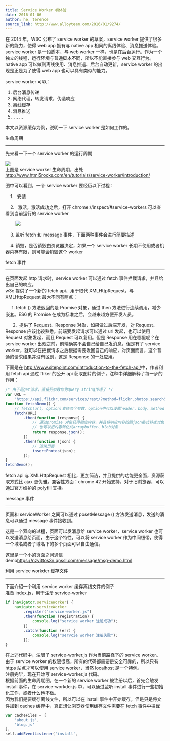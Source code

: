```yaml
---
title: Service Worker 初体验
date: 2016-01-06
author: he, terence
source_link: http://www.alloyteam.com/2016/01/9274/
---
```


<!-- {% raw %} - for jekyll -->

在 2014 年，W3C 公布了 service worker 的草案，service worker 提供了很多新的能力，使得 web app 拥有与 native app 相同的离线体验、消息推送体验。  
service worker 是一段脚本，与 web worker 一样，也是在后台运行。作为一个独立的线程，运行环境与普通脚本不同，所以不能直接参与 web 交互行为。native app 可以做到离线使用、消息推送、后台自动更新，service worker 的出现是正是为了使得 web app 也可以具有类似的能力。

service worker 可以：

1.  后台消息传递
2.  网络代理，转发请求，伪造响应
3.  离线缓存
4.  消息推送
5.   ... ...

本文以资源缓存为例，说明一下 service worker 是如何工作的。

生命周期  

* * *

先来看一下一个 service worker 的运行周期

![](http://segmentfault.com/img/bVrKGT)  
上图是 service worker 生命周期，出处 <http://www.html5rocks.com/en/tutorials/service-worker/introduction/>

图中可以看到，一个 service worker 要经历以下过程：

    1\.   安装

    2\.   激活，激活成功之后，打开 chrome://inspect/#service-workers 可以查看到当前运行的 service worker

        ![](http://segmentfault.com/img/bVrKH9)

    3\. 监听 fetch 和 message 事件，下面两种事件会进行简要描述

    4\. 销毁，是否销毁由浏览器决定，如果一个 service worker 长期不使用或者机器内存有限，则可能会销毁这个 worker

fetch 事件  

* * *

在页面发起 http 请求时，service worker 可以通过 fetch 事件拦截请求，并且给出自己的响应。  
w3c 提供了一个新的 fetch api，用于取代 XMLHttpRequest，与 XMLHttpRequest 最大不同有两点：

     1\. fetch () 方法返回的是 Promise 对象，通过 then 方法进行连续调用，减少嵌套。ES6 的 Promise 在成为标准之后，会越来越方便开发人员。

      2.  提供了 Request、Response 对象，如果做过后端开发，对 Request、Response 应该比较熟悉。前端要发起请求可以通过 url 发起，也可以使用 Request 对象发起，而且 Request 可以复用。但是 Response 用在哪里呢？在 service worker 出现之前，前端确实不会自己给自己发消息，但是有了 service worker，就可以在拦截请求之后根据需要发回自己的响应，对页面而言，这个普通的请求结果并没有区别，这是 Response 的一处应用。

下面是在 <http://www.sitepoint.com/introduction-to-the-fetch-api/>中，作者利用 fetch api 通过 fliker 的公开 api 获取图片的例子，注释中详细解释了每一步的作用：

```javascript
/* 由于是get请求，直接把参数作为query string传递了 */
var URL =
    "https://api.flickr.com/services/rest/?method=flickr.photos.search&api_key=your_api_key&format=json&nojsoncallback=1&tags=penguins";
function fetchDemo() {
    // fetch(url, option)支持两个参数，option中可以设置header、body、method信息
    fetch(URL)
        .then(function (response) {
            // 通过promise 对象获得相应内容，并且将响应内容按照json格式转成对象，json()方法调用之后返回的依然是promise对象
            // 也可以把内容转化成arraybuffer、blob对象
            return response.json();
        })
        .then(function (json) {
            // 渲染页面
            insertPhotos(json);
        });
}
fetchDemo();
```

fetch api 与 XMLHttpRequest 相比，更加简洁，并且提供的功能更全面，资源获取方式比 ajax 更优雅。兼容性方面：chrome 42 开始支持，对于旧浏览器，可以通过官方维护的 polyfill 支持。

message 事件  

* * *

页面和 serviceWorker 之间可以通过 posetMessage () 方法发送消息，发送的消息可以通过 message 事件接收到。

这是一个双向的过程，页面可以发消息给 service worker，service worker 也可以发送消息给页面，由于这个特性，可以将 service worker 作为中间纽带，使得一个域名或者子域名下的多个页面可以自由通信。

这里是一个小的页面之间通信 demo<https://nzv3tos3n.qnssl.com/message/msg-demo.html>

利用 service workder 缓存文件  

* * *

下面介绍一个利用 service worker 缓存离线文件的例子  
准备 index.js，用于注册 service-worker

```javascript
if (navigator.serviceWorker) {
    navigator.serviceWorker
        .register("service-worker.js")
        .then(function (registration) {
            console.log("service worker 注册成功");
        })
        .catch(function (err) {
            console.log("servcie worker 注册失败");
        });
}
```

在上述代码中，注册了 service-worker.js 作为当前路径下的 service worker。由于 service worker 的权限很高，所有的代码都需要是安全可靠的，所以只有 https 站点才可以使用 service worker，当然 localhost 是一个特例。  
注册完毕，现在开始写 service-worker.js 代码。  
根据前面的生命周期图，在一个新的 service worker 被注册以后，首先会触发 install 事件，在 service-workder.js 中，可以通过监听 install 事件进行一些初始化工作，或者什么也不做。  
因为我们是要缓存离线文件，所以可以在 install 事件中开始缓存，但是只是将文件加到 caches 缓存中，真正想让浏览器使用缓存文件需要在 fetch 事件中拦截

```javascript
var cacheFiles = [
    'about.js',
    'blog.js'
];
self.addEventListener('install', 
```


<!-- {% endraw %} - for jekyll -->